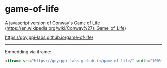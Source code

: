 # game-of-life
A javascript version of Conway's Game of Life (https://en.wikipedia.org/wiki/Conway%27s_Game_of_Life)

https://goyippi-labs.github.io/game-of-life/

---

Embedding via iframe:

```html
<iframe src="https://goyippi-labs.github.io/game-of-life/" width="100%" height="600" frameborder="0"></iframe>
```
